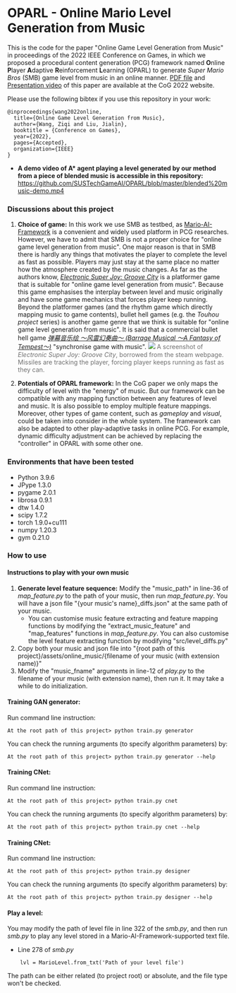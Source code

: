 # OPARL - Online Mario Level Generation from Music

This is the code for the paper "Online Game Level Generation from Music" in proceedings of the 2022 IEEE Conference on Games, in which we proposed a procedural content generation (PCG) framework named **O**nline **P**layer **A**daptive **R**einforcement **L**earning (OPARL) to generate _Super Mario Bros_ (SMB) game level from music in an online manner. [PDF file](https://ieee-cog.org/2022/assets/papers/paper_49.pdf) and [Presentation video](https://ieee-cog.org/2022/assets/video/PCG%20I-49.mp4) of this paper are available at the CoG 2022 website.

Please use the following bibtex if you use this repository in your work:

````
@inproceedings{wang2022online,
  title={Online Game Level Generation from Music},
  author={Wang, Ziqi and Liu, Jialin},
  booktitle = {Conference on Games},
  year={2022},
  pages={Accepted},
  organization={IEEE}
}
````
* **A demo video of A\* agent playing a level generated by our method from a piece of blended music is accessible in this repository:** https://github.com/SUSTechGameAI/OPARL/blob/master/blended%20music-demo.mp4

### Discussions about this project
1. **Choice of game:** In this work we use SMB as testbed, as [Mario-AI-Framework](https://github.com/amidos2006/Mario-AI-Framework) is a convenient and widely used platform in PCG researches. However, we have to admit that SMB is not a proper choice for "online game level generation from music". One major reason is that in SMB there is hardly any things that motivates the player to complete the level as fast as possible. Players may just stay at the same place no matter how the atmosphere created by the music changes. As far as the authors know, [_Electronic Super Joy: Groove City_](https://store.steampowered.com/app/301460/Electronic_Super_Joy_Groove_City/) is a platformer game that is suitable for "online game level generation from music". Because this game emphasises the interplay between level and music originally and have some game mechanics that forces player keep running. Beyond the platformer games (and the rhythm game which directly mapping music to game contents), bullet hell games (e.g. the _Touhou project_ series) is another game genre that we think is suitable for "online game level generation from music". It is said that a commercial bullet hell game [_弹幕音乐绘 ～风雷幻奏曲～ (Barrage Musical ～A Fantasy of Tempest～)_](https://store.steampowered.com/app/665270/___Barrage_Musical__A_Fantasy_of_Tempest/) "synchronise game with music".
![](https://cdn.akamai.steamstatic.com/steam/apps/301460/ss_99271095fcc151cf0654eea59d9cfb3be29d46da.jpg?t=1447361872)
<font color="#707070">A screenshot of *Electronic Super Joy: Groove City*, borrowed from the steam webpage. Missiles are tracking the player, forcing player keeps running as fast as they can.</font>

1. **Potentials of OPARL framework:** In the CoG paper we only maps the difficulty of level with the "energy" of music. But our framework can be compatible with any mapping function between any features of level and music. It is also possible to employ multiple feature mappings. Moreover, other types of game content, such as _gameplay_ and _visual_, could be taken into consider in the whole system. The framework can also be adapted to other play-adaptive tasks in online PCG. For example, dynamic difficulty adjustment can be achieved by replacing the "controller" in OPARL with some other one.

### Environments that have been tested
* Python 3.9.6
* JPype 1.3.0
* pygame 2.0.1
* librosa 0.9.1
* dtw 1.4.0
* scipy 1.7.2
* torch 1.9.0+cu111
* numpy 1.20.3
* gym 0.21.0
### How to use
#### Instructions to play with your own music
1. **Generate level feature sequence:** Modify the "music_path" in line-36 of *map_feature.py* to the path of your music, then run *map_feature.py*. You will have a json file "{your music's name}_diffs.json" at the same path of your music. 
     * You can customise music feature extracting and feature mapping functions by modifying the "extract_music_feature" and "map_features" functions in *map_feature.py*. You can also customise the level feature extracting function by modifying "src/level_diffs.py"
2. Copy both your music and json file into "{root path of this project}/assets/online_music/{filename of your music (with extension name)}"
3. Modify the "music_fname" arguments in line-12 of *play.py* to the filename of your music (with extension name), then run it. It may take a while to do initialization.

#### Training GAN generator:
Run command line instruction:
````
At the root path of this project> python train.py generator
````
You can check the running arguments (to specify algorithm parameters) by:
````
At the root path of this project> python train.py generator --help
````
#### Training CNet:
Run command line instruction:
````
At the root path of this project> python train.py cnet
````
You can check the running arguments (to specify algorithm parameters) by:
````
At the root path of this project> python train.py cnet --help
````
#### Training CNet:
Run command line instruction:
````
At the root path of this project> python train.py designer
````
You can check the running arguments (to specify algorithm parameters) by:
````
At the root path of this project> python train.py designer --help
````
#### Play a level:
You may modify the path of level file in line 322 of the _smb.py_, and then run _smb.py_ to play any level stored in a Mario-AI-Framework-supported text file.
* Line 278 of _smb.py_
````
    lvl = MarioLevel.from_txt('Path of your level file')
````
The path can be either related (to project root) or absolute, and the file type won't be checked.
